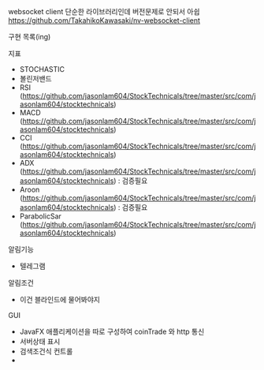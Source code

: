 websocket client 단순한 라이브러리인데 버전문제로 안되서 아쉽
https://github.com/TakahikoKawasaki/nv-websocket-client

구현 목록(ing)

지표
* STOCHASTIC
* 볼린저밴드
* RSI (https://github.com/jasonlam604/StockTechnicals/tree/master/src/com/jasonlam604/stocktechnicals)
* MACD (https://github.com/jasonlam604/StockTechnicals/tree/master/src/com/jasonlam604/stocktechnicals)
* CCI (https://github.com/jasonlam604/StockTechnicals/tree/master/src/com/jasonlam604/stocktechnicals)
* ADX (https://github.com/jasonlam604/StockTechnicals/tree/master/src/com/jasonlam604/stocktechnicals) : 검증필요
* Aroon (https://github.com/jasonlam604/StockTechnicals/tree/master/src/com/jasonlam604/stocktechnicals) : 검증필요
* ParabolicSar (https://github.com/jasonlam604/StockTechnicals/tree/master/src/com/jasonlam604/stocktechnicals)

알림기능
* 텔레그램

알림조건
* 이건 블라인드에 물어봐야지

GUI
* JavaFX 애플리케이션을 따로 구성하여 coinTrade 와 http 통신
* 서버상태 표시
* 검색조건식 컨트롤
* 